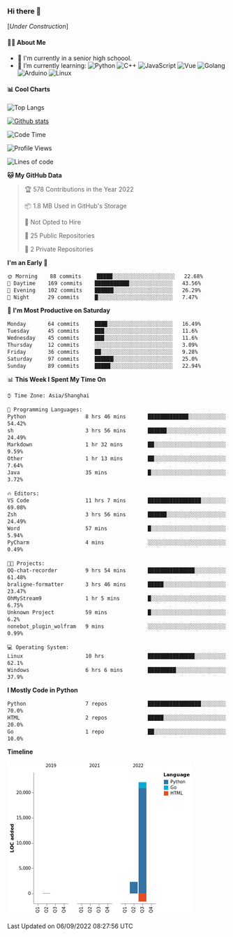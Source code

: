 ### Hi there 👋

\[*Under Construction*\]

<!--
**NoNormalCreeper/NoNormalCreeper** is a ✨ _special_ ✨ repository because its `README.md` (this file) appears on your GitHub profile.

Here are some ideas to get you started:

- 🔭 I’m currently working on ...
- 🌱 I’m currently learning ...
- 👯 I’m looking to collaborate on ...
- 🤔 I’m looking for help with ...
- 💬 Ask me about ...
- 📫 How to reach me: ...
- 😄 Pronouns: ...
- ⚡ Fun fact: ...
-->

#### 👩‍💻 About Me

- 🏫 I'm currently in a senior high schoool.
- 🌱 I’m currently learning: 
![Python](https://img.shields.io/badge/-Python-blue?style=flat-square&logo=Python&logoColor=fff)
![C++](https://img.shields.io/badge/-C%2B%2B-00599C?style=flat-square&logo=C%2B%2B&logoColor=fff)
![JavaScript](https://img.shields.io/badge/-JavaScript-ffca18?style=flat-square&logo=JavaScript&logoColor=fff)
![Vue](https://img.shields.io/badge/-Vue-4FC08D?style=flat-square&logo=Vue.js&logoColor=fff)
![Golang](https://img.shields.io/badge/-Go-007d9c?style=flat-square&logo=Go&logoColor=fff)
![Arduino](https://img.shields.io/badge/-Arduino-00979D?style=flat-square&logo=Arduino&logoColor=fff)
![Linux](https://img.shields.io/badge/-Linux-FCC624?style=flat-square&logo=Linux&logoColor=fff)

#### 📊 Cool Charts

![Top Langs](https://github-readme-stats.vercel.app/api/top-langs/?username=NoNormalCreeper&layout=compact)

[![Github stats](https://github-readme-stats.vercel.app/api?username=NoNormalCreeper&show_icons=true)](https://github.com/anuraghazra/github-readme-stats)

<!--START_SECTION:waka-->
![Code Time](http://img.shields.io/badge/Code%20Time-86%20hrs%2012%20mins-blue)

![Profile Views](http://img.shields.io/badge/Profile%20Views-4-blue)

![Lines of code](https://img.shields.io/badge/From%20Hello%20World%20I%27ve%20Written-23%20Thousand%20lines%20of%20code-blue)

**🐱 My GitHub Data** 

> 🏆 578 Contributions in the Year 2022
 > 
> 📦 1.8 MB Used in GitHub's Storage 
 > 
> 🚫 Not Opted to Hire
 > 
> 📜 25 Public Repositories 
 > 
> 🔑 2 Private Repositories  
 > 
**I'm an Early 🐤** 

```text
🌞 Morning    88 commits     █████░░░░░░░░░░░░░░░░░░░░   22.68% 
🌆 Daytime    169 commits    ███████████░░░░░░░░░░░░░░   43.56% 
🌃 Evening    102 commits    ██████░░░░░░░░░░░░░░░░░░░   26.29% 
🌙 Night      29 commits     █░░░░░░░░░░░░░░░░░░░░░░░░   7.47%

```
📅 **I'm Most Productive on Saturday** 

```text
Monday       64 commits     ████░░░░░░░░░░░░░░░░░░░░░   16.49% 
Tuesday      45 commits     ███░░░░░░░░░░░░░░░░░░░░░░   11.6% 
Wednesday    45 commits     ███░░░░░░░░░░░░░░░░░░░░░░   11.6% 
Thursday     12 commits     ░░░░░░░░░░░░░░░░░░░░░░░░░   3.09% 
Friday       36 commits     ██░░░░░░░░░░░░░░░░░░░░░░░   9.28% 
Saturday     97 commits     ██████░░░░░░░░░░░░░░░░░░░   25.0% 
Sunday       89 commits     █████░░░░░░░░░░░░░░░░░░░░   22.94%

```


📊 **This Week I Spent My Time On** 

```text
⌚︎ Time Zone: Asia/Shanghai

💬 Programming Languages: 
Python                   8 hrs 46 mins       █████████████░░░░░░░░░░░░   54.42% 
sh                       3 hrs 56 mins       ██████░░░░░░░░░░░░░░░░░░░   24.49% 
Markdown                 1 hr 32 mins        ██░░░░░░░░░░░░░░░░░░░░░░░   9.59% 
Other                    1 hr 13 mins        ██░░░░░░░░░░░░░░░░░░░░░░░   7.64% 
Java                     35 mins             █░░░░░░░░░░░░░░░░░░░░░░░░   3.72%

🔥 Editors: 
VS Code                  11 hrs 7 mins       █████████████████░░░░░░░░   69.08% 
Zsh                      3 hrs 56 mins       ██████░░░░░░░░░░░░░░░░░░░   24.49% 
Word                     57 mins             █░░░░░░░░░░░░░░░░░░░░░░░░   5.94% 
PyCharm                  4 mins              ░░░░░░░░░░░░░░░░░░░░░░░░░   0.49%

🐱‍💻 Projects: 
QQ-chat-recorder         9 hrs 54 mins       ███████████████░░░░░░░░░░   61.48% 
braligne-formatter       3 hrs 46 mins       █████░░░░░░░░░░░░░░░░░░░░   23.47% 
OhMyStream9              1 hr 5 mins         █░░░░░░░░░░░░░░░░░░░░░░░░   6.75% 
Unknown Project          59 mins             █░░░░░░░░░░░░░░░░░░░░░░░░   6.2% 
nonebot_plugin_wolfram   9 mins              ░░░░░░░░░░░░░░░░░░░░░░░░░   0.99%

💻 Operating System: 
Linux                    10 hrs              ███████████████░░░░░░░░░░   62.1% 
Windows                  6 hrs 6 mins        █████████░░░░░░░░░░░░░░░░   37.9%

```

**I Mostly Code in Python** 

```text
Python                   7 repos             █████████████████░░░░░░░░   70.0% 
HTML                     2 repos             █████░░░░░░░░░░░░░░░░░░░░   20.0% 
Go                       1 repo              ██░░░░░░░░░░░░░░░░░░░░░░░   10.0%

```


**Timeline**

![Chart not found](https://raw.githubusercontent.com/NoNormalCreeper/NoNormalCreeper/main/charts/bar_graph.png) 


 Last Updated on 06/09/2022 08:27:56 UTC
<!--END_SECTION:waka-->

